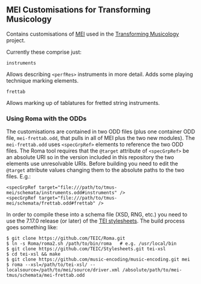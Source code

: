 ## MEI Customisations for Transforming Musicology

Contains customisations of [MEI](http://music-encoding.org/home) used
in the
[Transforming Musicology](http://www.transforming-musicology.org/)
project.

Currently these comprise just:

`instruments`

Allows describing `<perfRes>` instruments in more detail. Adds some
playing technique marking elements.

`frettab`

Allows marking up of tablatures for fretted string instruments.

### Using Roma with the ODDs

The customisations are contained in two ODD files (plus one container
ODD file, `mei-frettab.odd`, that pulls in all of MEI plus the two new
modules). The `mei-frettab.odd` uses `<specGrpRef>` elements to
reference the two ODD files. The Roma tool requires that the `@target`
attribute of `<specGrpRef>` be an absolute URI so in the version
included in this repository the two elements use unresolvable
URIs. Before building you need to edit the `@target` attribute values
changing them to the absolute paths to the two files. E.g.:

    <specGrpRef target="file:///path/to/tmus-mei/schemata/instruments.odd#instruments" />
    <specGrpRef target="file:///path/to/tmus-mei/schemata/frettab.odd#frettab" />

In order
to compile these into a schema file (XSD, RNG, etc.) you need to use
the 7.17.0 release (or later) of the
[TEI stylesheets](https://github.com/TEIC/Stylesheets). The build
process goes something like:

    $ git clone https://github.com/TEIC/Roma.git
    $ ln -s Roma/roma2.sh /path/to/bin/roma   # e.g. /usr/local/bin
    $ git clone https://github.com/TEIC/Stylesheets.git tei-xsl
    $ cd tei-xsl && make
    $ git clone https://github.com/music-encoding/music-encoding.git mei
    $ roma --xsl=/path/to/tei-xsl/ --localsource=/path/to/mei/source/driver.xml /absolute/path/to/mei-tmus/schemata/mei-frettab.odd
